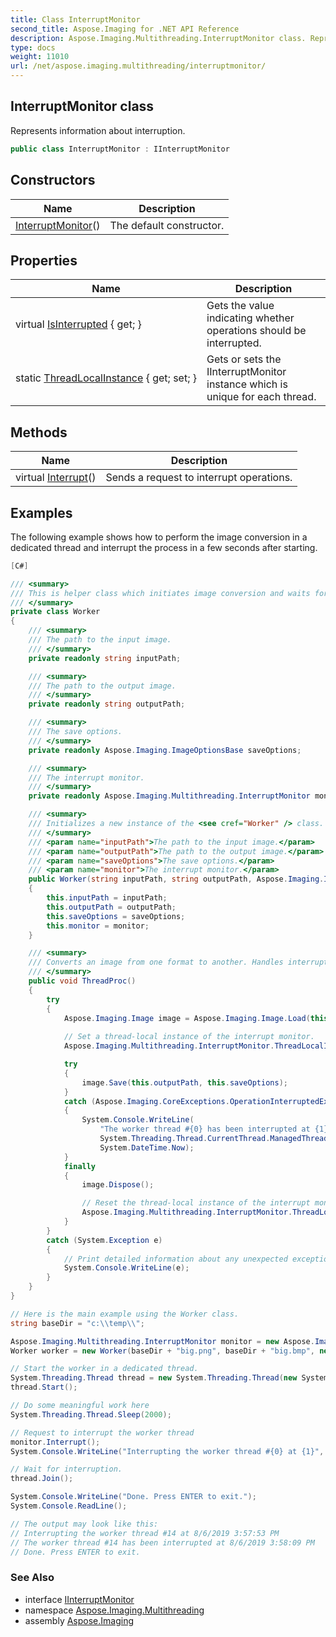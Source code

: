 ```yaml
---
title: Class InterruptMonitor
second_title: Aspose.Imaging for .NET API Reference
description: Aspose.Imaging.Multithreading.InterruptMonitor class. Represents information about interruption
type: docs
weight: 11010
url: /net/aspose.imaging.multithreading/interruptmonitor/
---
```

## InterruptMonitor class

Represents information about interruption.

```csharp
public class InterruptMonitor : IInterruptMonitor
```

## Constructors

| Name | Description |
| --- | --- |
| [InterruptMonitor](interruptmonitor/)() | The default constructor. |

## Properties

| Name | Description |
| --- | --- |
| virtual [IsInterrupted](../../aspose.imaging.multithreading/interruptmonitor/isinterrupted/) { get; } | Gets the value indicating whether operations should be interrupted. |
| static [ThreadLocalInstance](../../aspose.imaging.multithreading/interruptmonitor/threadlocalinstance/) { get; set; } | Gets or sets the IInterruptMonitor instance which is unique for each thread. |

## Methods

| Name | Description |
| --- | --- |
| virtual [Interrupt](../../aspose.imaging.multithreading/interruptmonitor/interrupt/)() | Sends a request to interrupt operations. |

## Examples

The following example shows how to perform the image conversion in a dedicated thread and interrupt the process in a few seconds after starting.

```csharp
[C#]

/// <summary>
/// This is helper class which initiates image conversion and waits for its interruption.
/// </summary>
private class Worker
{
    /// <summary>
    /// The path to the input image.
    /// </summary>
    private readonly string inputPath;

    /// <summary>
    /// The path to the output image.
    /// </summary>
    private readonly string outputPath;

    /// <summary>
    /// The save options.
    /// </summary>
    private readonly Aspose.Imaging.ImageOptionsBase saveOptions;

    /// <summary>
    /// The interrupt monitor.
    /// </summary>
    private readonly Aspose.Imaging.Multithreading.InterruptMonitor monitor;

    /// <summary>
    /// Initializes a new instance of the <see cref="Worker" /> class.
    /// </summary>
    /// <param name="inputPath">The path to the input image.</param>
    /// <param name="outputPath">The path to the output image.</param>
    /// <param name="saveOptions">The save options.</param>
    /// <param name="monitor">The interrupt monitor.</param>
    public Worker(string inputPath, string outputPath, Aspose.Imaging.ImageOptionsBase saveOptions, Aspose.Imaging.Multithreading.InterruptMonitor monitor)
    {
        this.inputPath = inputPath;
        this.outputPath = outputPath;
        this.saveOptions = saveOptions;
        this.monitor = monitor;
    }

    /// <summary>
    /// Converts an image from one format to another. Handles interruption.
    /// </summary>
    public void ThreadProc()
    {
        try
        {
            Aspose.Imaging.Image image = Aspose.Imaging.Image.Load(this.inputPath);
            
            // Set a thread-local instance of the interrupt monitor.
            Aspose.Imaging.Multithreading.InterruptMonitor.ThreadLocalInstance = this.monitor;

            try
            {
                image.Save(this.outputPath, this.saveOptions);
            }
            catch (Aspose.Imaging.CoreExceptions.OperationInterruptedException e)
            {
                System.Console.WriteLine(
                    "The worker thread #{0} has been interrupted at {1}",
                    System.Threading.Thread.CurrentThread.ManagedThreadId,
                    System.DateTime.Now);
            }
            finally
            {
                image.Dispose();

                // Reset the thread-local instance of the interrupt monitor.
                Aspose.Imaging.Multithreading.InterruptMonitor.ThreadLocalInstance = null;
            }
        }
        catch (System.Exception e)
        {
            // Print detailed information about any unexpected exception.
            System.Console.WriteLine(e);
        }
    }
}

// Here is the main example using the Worker class.
string baseDir = "c:\\temp\\";

Aspose.Imaging.Multithreading.InterruptMonitor monitor = new Aspose.Imaging.Multithreading.InterruptMonitor();
Worker worker = new Worker(baseDir + "big.png", baseDir + "big.bmp", new Aspose.Imaging.ImageOptions.BmpOptions(), monitor);

// Start the worker in a dedicated thread.
System.Threading.Thread thread = new System.Threading.Thread(new System.Threading.ThreadStart(worker.ThreadProc));
thread.Start();

// Do some meaningful work here
System.Threading.Thread.Sleep(2000);

// Request to interrupt the worker thread
monitor.Interrupt();
System.Console.WriteLine("Interrupting the worker thread #{0} at {1}", thread.ManagedThreadId, System.DateTime.Now);

// Wait for interruption.
thread.Join();

System.Console.WriteLine("Done. Press ENTER to exit.");
System.Console.ReadLine();

// The output may look like this:
// Interrupting the worker thread #14 at 8/6/2019 3:57:53 PM
// The worker thread #14 has been interrupted at 8/6/2019 3:58:09 PM
// Done. Press ENTER to exit.
```

### See Also

* interface [IInterruptMonitor](../iinterruptmonitor/)
* namespace [Aspose.Imaging.Multithreading](../../aspose.imaging.multithreading/)
* assembly [Aspose.Imaging](../../)


